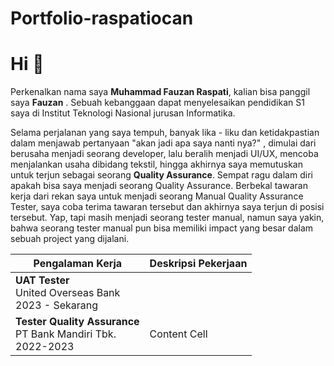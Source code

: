 # Portfolio-raspatiocan

# Hi 👋

Perkenalkan nama saya **Muhammad Fauzan Raspati**, kalian bisa panggil saya **Fauzan** .
Sebuah kebanggaan dapat menyelesaikan pendidikan S1 saya di Institut Teknologi Nasional jurusan Informatika. 

Selama perjalanan yang saya tempuh, banyak lika - liku dan ketidakpastian dalam menjawab pertanyaan "akan jadi apa saya nanti nya?" , dimulai dari berusaha menjadi seorang developer, lalu beralih menjadi UI/UX, mencoba menjalankan usaha dibidang tekstil, hingga akhirnya saya memutuskan untuk terjun sebagai seorang **Quality Assurance**. Sempat ragu dalam diri apakah bisa saya menjadi seorang Quality Assurance. Berbekal tawaran kerja dari rekan saya untuk menjadi seorang Manual Quality Assurance Tester, saya coba terima tawaran tersebut dan akhirnya saya terjun di posisi tersebut. Yap, tapi masih menjadi seorang tester manual, namun saya yakin, bahwa seorang tester manual pun bisa memiliki impact yang besar dalam sebuah project yang dijalani. 

| Pengalaman Kerja | Deskripsi Pekerjaan |
| ------------- | ------------- |
| **UAT Tester** <br> United Overseas Bank <br>2023 - Sekarang |   |
| **Tester Quality Assurance** <br> PT Bank Mandiri Tbk. <br>2022-2023 | Content Cell  |
